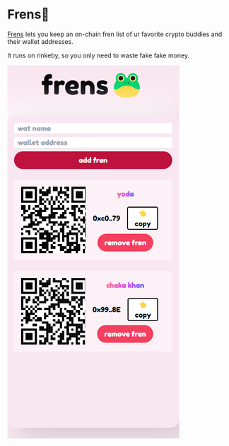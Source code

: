 # Frens🐸

[Frens](www.frenlist.lol) lets you keep an on-chain fren list of ur favorite crypto buddies and their wallet addresses.

It runs on rinkeby, so you only need to waste fake fake money.

![app screenshot](public/app-screenshot.png)